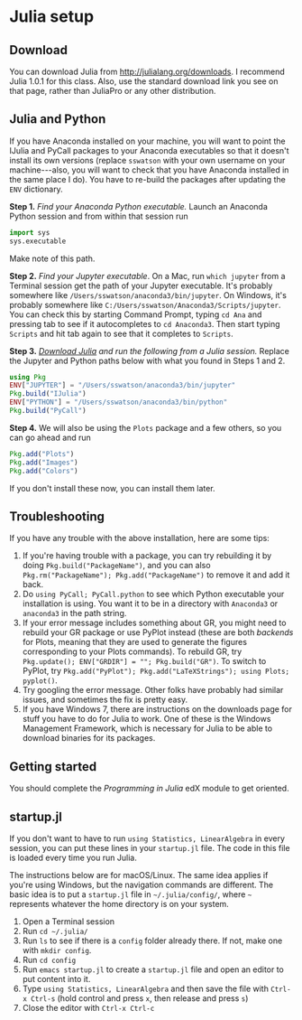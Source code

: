 
# Julia setup

## Download

You can download Julia from http://julialang.org/downloads. I
recommend Julia 1.0.1 for this class. Also, use the standard download
link you see on that page, rather than JuliaPro or any other
distribution.

## Julia and Python

If you have Anaconda installed on your machine, you will want to
point the IJulia and PyCall packages to your Anaconda executables so
that it doesn't install its own versions (replace `sswatson` with your
own username on your machine---also, you will want to check that you
have Anaconda installed in the same place I do). You have to re-build
the packages after updating the `ENV` dictionary.

**Step 1.** _Find your Anaconda Python executable._ Launch an Anaconda
Python session and from within that session run 

```python
import sys
sys.executable
```

Make note of this path. 

**Step 2.** _Find your Jupyter executable_. On a Mac, run `which
jupyter` from a Terminal session get the path of your Jupyter
executable. It's probably somewhere like
`/Users/sswatson/anaconda3/bin/jupyter`. On Windows, it's probably
somewhere like `C:/Users/sswatson/Anaconda3/Scripts/jupyter`. You can
check this by starting Command Prompt, typing `cd Ana` and
pressing tab to see if it autocompletes to `cd Anaconda3`. Then start
typing `Scripts` and hit tab again to see that it completes to
`Scripts`. 

**Step 3.** _[Download Julia](https://julialang.org/downloads/) and run
the following from a Julia session._ Replace the Jupyter and Python
paths below with what you found in Steps 1 and 2. 

```julia
using Pkg
ENV["JUPYTER"] = "/Users/sswatson/anaconda3/bin/jupyter"
Pkg.build("IJulia")
ENV["PYTHON"] = "/Users/sswatson/anaconda3/bin/python"
Pkg.build("PyCall")
```

**Step 4.** We will also be using the `Plots` package and a few
others, so you can go ahead and run 
```julia
Pkg.add("Plots")
Pkg.add("Images")
Pkg.add("Colors")
```
If you don't install these now, you can install them later. 

## Troubleshooting

If you have any trouble with the above installation, here are some
tips: 

1. If you're having trouble with a package, you can try rebuilding
   it by doing `Pkg.build("PackageName")`, and you can also
   `Pkg.rm("PackageName"); Pkg.add("PackageName")` to remove it
   and add it back. 
1. Do `using PyCall; PyCall.python` to see which Python executable
   your installation is using. You want it to be in a directory with
   `Anaconda3` or `anaconda3` in the path string. 
1. If your error message includes something about GR, you might need
   to rebuild your GR package or use PyPlot instead (these are both
   _backends_ for Plots, meaning that they are used to generate the
   figures corresponding to your Plots commands). To rebuild GR, try
   `Pkg.update(); ENV["GRDIR"] = ""; Pkg.build("GR")`. To switch to
   PyPlot, try `Pkg.add("PyPlot"); Pkg.add("LaTeXStrings"); using
   Plots; pyplot()`.
1. Try googling the error message. Other folks have probably had
    similar issues, and sometimes the fix is pretty easy. 
1. If you have Windows 7, there are instructions on the downloads
   page for stuff you have to do for Julia to work. One of these is
   the Windows Management Framework, which is necessary for Julia to
   be able to download binaries for its packages. 

## Getting started

You should complete the _Programming in Julia_ edX module to get
oriented.

## startup.jl

If you don't want to have to run `using Statistics, LinearAlgebra` in
every session, you can put these lines in your `startup.jl` file. The
code in this file is loaded every time you run Julia. 

The instructions below are for macOS/Linux. The same idea applies if
you're using Windows, but the navigation commands are different. The
basic idea is to put a `startup.jl` file in `~/.julia/config/`, where
`~` represents whatever the home directory is on your system. 

1. Open a Terminal session 
2. Run `cd ~/.julia/`
3. Run `ls` to see if there is a `config` folder already there. If
   not, make one with `mkdir config`. 
4. Run `cd config`
5. Run `emacs startup.jl` to create a `startup.jl` file and open an
   editor to put content into it. 
6. Type `using Statistics, LinearAlgebra` and then save the file with
   `Ctrl-x Ctrl-s` (hold control and press `x`, then release and press
   `s`)
7. Close the editor with `Ctrl-x Ctrl-c`
